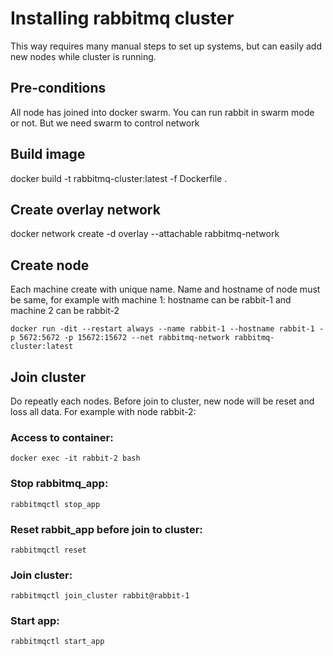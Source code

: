 # Installing rabbitmq cluster
This way requires many manual steps to set up systems, but can easily add new nodes while cluster is running.

## Pre-conditions
All node has joined into docker swarm.
You can run rabbit in swarm mode or not. But we need swarm to control network

## Build image
docker build -t rabbitmq-cluster:latest -f Dockerfile .

## Create overlay network
docker network create -d overlay --attachable rabbitmq-network

## Create node
Each machine create with unique name. 
Name and hostname of node must be same, for example with machine 1: hostname can be rabbit-1 and machine 2 can be rabbit-2
```
docker run -dit --restart always --name rabbit-1 --hostname rabbit-1 -p 5672:5672 -p 15672:15672 --net rabbitmq-network rabbitmq-cluster:latest
```
## Join cluster
Do repeatly each nodes. Before join to cluster, new node will be reset and loss all data.
For example with node rabbit-2:

### Access to container:
```
docker exec -it rabbit-2 bash
```
### Stop rabbitmq_app:
```
rabbitmqctl stop_app
```
### Reset rabbit_app before join to cluster:
```
rabbitmqctl reset
```
### Join cluster:
```
rabbitmqctl join_cluster rabbit@rabbit-1
```
### Start app:
```
rabbitmqctl start_app
```

